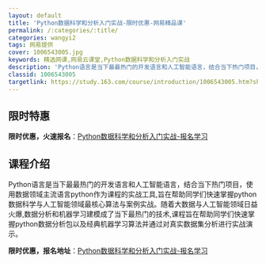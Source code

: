 ```yaml
---
layout: default
title: 'Python数据科学和分析入门实战-限时优惠-网易精品课'
permalink: /:categories/:title/
categories: wangyi2
tags: 网易提供
cover: 1006543005.jpg
keywords: 精选网课,网易云课堂,Python数据科学和分析入门实战
description: 'Python语言是当下最最热门的开发语言和人工智能语言，结合当下热门项目，使用数据领域主流语言python作为课程的实战'
classid: 1006543005
targetlink: https://study.163.com/course/introduction/1006543005.htm?share=1&shareId=1025206652&utm_campaign=share&utm_medium=iphoneShare&utm_source=&utm_u=1025206652
---
```


## 限时特惠

**限时优惠，火速报名**：[Python数据科学和分析入门实战-报名学习](https://study.163.com/course/introduction/1006543005.htm?share=1&shareId=1025206652&utm_campaign=share&utm_medium=iphoneShare&utm_source=&utm_u=1025206652)

## 课程介绍

Python语言是当下最最热门的开发语言和人工智能语言，结合当下热门项目，使用数据领域主流语言python作为课程的实战工具,旨在帮助同学们快速掌握python数据科学与人工智能领域最核心算法与案例实战。随着大数据与人工智能领域日益火爆,数据分析和机器学习建模成了当下最热门的技术,课程旨在帮助同学们快速掌握python数据分析包以及经典机器学习算法并通过对真实数据集分析进行实战演示。

**限时优惠，报名地址**：[Python数据科学和分析入门实战-报名学习](https://study.163.com/course/introduction/1006543005.htm?share=1&shareId=1025206652&utm_campaign=share&utm_medium=iphoneShare&utm_source=&utm_u=1025206652)

